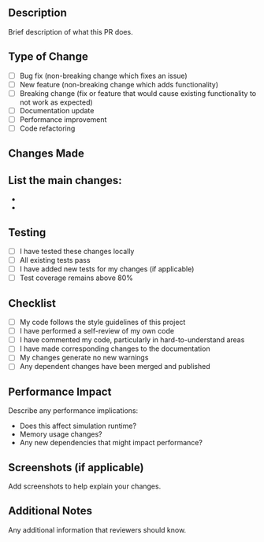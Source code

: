 ## Description
Brief description of what this PR does.

## Type of Change
- [ ] Bug fix (non-breaking change which fixes an issue)
- [ ] New feature (non-breaking change which adds functionality)
- [ ] Breaking change (fix or feature that would cause existing functionality to not work as expected)
- [ ] Documentation update
- [ ] Performance improvement
- [ ] Code refactoring

## Changes Made
List the main changes:
- 
- 
- 

## Testing
- [ ] I have tested these changes locally
- [ ] All existing tests pass
- [ ] I have added new tests for my changes (if applicable)
- [ ] Test coverage remains above 80%

## Checklist
- [ ] My code follows the style guidelines of this project
- [ ] I have performed a self-review of my own code
- [ ] I have commented my code, particularly in hard-to-understand areas
- [ ] I have made corresponding changes to the documentation
- [ ] My changes generate no new warnings
- [ ] Any dependent changes have been merged and published

## Performance Impact
Describe any performance implications:
- Does this affect simulation runtime?
- Memory usage changes?
- Any new dependencies that might impact performance?

## Screenshots (if applicable)
Add screenshots to help explain your changes.

## Additional Notes
Any additional information that reviewers should know.
